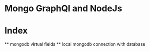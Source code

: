 # Mongo GraphQl and NodeJs

Index
===========
** mongodb virtual fields
** local mongodb connection with database
